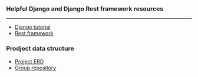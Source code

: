 ### Helpful Django and Django Rest framework resources
---
- [Django tutorial](https://docs.djangoproject.com/en/1.11/intro/tutorial01/#writing-your-first-django-app-part-1)
- [Rest framework](tutorialhttp://www.django-rest-framework.org/)

### Prodject data structure

- [Project ERD](https://www.draw.io/?state=%7B%22ids%22:%5B%220B-4vZ-mgQ31vc2cxUVVOamFFU2c%22%5D,%22action%22:%22open%22,%22userId%22:%22100761558679069137145%22%7D#G0B-4vZ-mgQ31vc2cxUVVOamFFU2c)
- [Group repository](https://github.com/EducatedCamels)
